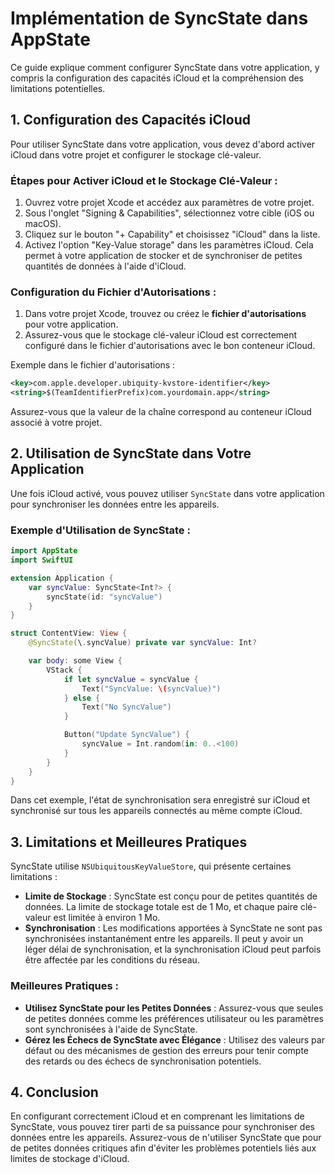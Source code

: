 # Implémentation de SyncState dans AppState

Ce guide explique comment configurer SyncState dans votre application, y compris la configuration des capacités iCloud et la compréhension des limitations potentielles.

## 1. Configuration des Capacités iCloud

Pour utiliser SyncState dans votre application, vous devez d'abord activer iCloud dans votre projet et configurer le stockage clé-valeur.

### Étapes pour Activer iCloud et le Stockage Clé-Valeur :

1. Ouvrez votre projet Xcode et accédez aux paramètres de votre projet.
2. Sous l'onglet "Signing & Capabilities", sélectionnez votre cible (iOS ou macOS).
3. Cliquez sur le bouton "+ Capability" et choisissez "iCloud" dans la liste.
4. Activez l'option "Key-Value storage" dans les paramètres iCloud. Cela permet à votre application de stocker et de synchroniser de petites quantités de données à l'aide d'iCloud.

### Configuration du Fichier d'Autorisations :

1. Dans votre projet Xcode, trouvez ou créez le **fichier d'autorisations** pour votre application.
2. Assurez-vous que le stockage clé-valeur iCloud est correctement configuré dans le fichier d'autorisations avec le bon conteneur iCloud.

Exemple dans le fichier d'autorisations :

```xml
<key>com.apple.developer.ubiquity-kvstore-identifier</key>
<string>$(TeamIdentifierPrefix)com.yourdomain.app</string>
```

Assurez-vous que la valeur de la chaîne correspond au conteneur iCloud associé à votre projet.

## 2. Utilisation de SyncState dans Votre Application

Une fois iCloud activé, vous pouvez utiliser `SyncState` dans votre application pour synchroniser les données entre les appareils.

### Exemple d'Utilisation de SyncState :

```swift
import AppState
import SwiftUI

extension Application {
    var syncValue: SyncState<Int?> {
        syncState(id: "syncValue")
    }
}

struct ContentView: View {
    @SyncState(\.syncValue) private var syncValue: Int?

    var body: some View {
        VStack {
            if let syncValue = syncValue {
                Text("SyncValue: \(syncValue)")
            } else {
                Text("No SyncValue")
            }

            Button("Update SyncValue") {
                syncValue = Int.random(in: 0..<100)
            }
        }
    }
}
```

Dans cet exemple, l'état de synchronisation sera enregistré sur iCloud et synchronisé sur tous les appareils connectés au même compte iCloud.

## 3. Limitations et Meilleures Pratiques

SyncState utilise `NSUbiquitousKeyValueStore`, qui présente certaines limitations :

- **Limite de Stockage** : SyncState est conçu pour de petites quantités de données. La limite de stockage totale est de 1 Mo, et chaque paire clé-valeur est limitée à environ 1 Mo.
- **Synchronisation** : Les modifications apportées à SyncState ne sont pas synchronisées instantanément entre les appareils. Il peut y avoir un léger délai de synchronisation, et la synchronisation iCloud peut parfois être affectée par les conditions du réseau.

### Meilleures Pratiques :

- **Utilisez SyncState pour les Petites Données** : Assurez-vous que seules de petites données comme les préférences utilisateur ou les paramètres sont synchronisées à l'aide de SyncState.
- **Gérez les Échecs de SyncState avec Élégance** : Utilisez des valeurs par défaut ou des mécanismes de gestion des erreurs pour tenir compte des retards ou des échecs de synchronisation potentiels.

## 4. Conclusion

En configurant correctement iCloud et en comprenant les limitations de SyncState, vous pouvez tirer parti de sa puissance pour synchroniser des données entre les appareils. Assurez-vous de n'utiliser SyncState que pour de petites données critiques afin d'éviter les problèmes potentiels liés aux limites de stockage d'iCloud.
